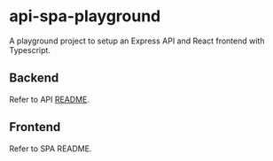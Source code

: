 # api-spa-playground
A playground project to setup an Express API and React frontend with Typescript.

## Backend
Refer to API [README](api/README.md).

## Frontend
Refer to SPA README.